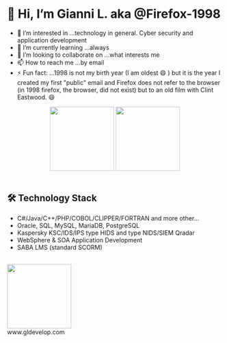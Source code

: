 # 👋 Hi, I’m Gianni L. aka @Firefox-1998
- 👀 I’m interested in ...technology in general. Cyber ​​security and application development
- 🌱 I’m currently learning ...always
- 💞️ I’m looking to collaborate on ...what interests me
- 📫 How to reach me ...by email
- ⚡ Fun fact: ...1998 is not my birth year (I am oldest :smile: ) but it is the year I created my first "public" email and Firefox does not refer to the browser (in 1998 firefox, the browser, did not exist) but to an old film with Clint Eastwood. :smile:

  
<p align='center'>  
   <a href="https://github-readme-stats.vercel.app/api?username=Firefox-1998&show_icons=true&count_private=true">
       <img height=150 src="https://github-readme-stats.vercel.app/api?username=Firefox-1998&show_icons=true&count_private=true"/></a>
   <a href="https://github.com/Firefox-1998/github-readme-stats">
       <img height=150 src="https://github-readme-stats.vercel.app/api/top-langs/?username=Firefox-1998&layout=compact"/></a>
  <br><br>
</p>


## 🛠 Technology Stack
*   C#/Java/C++/PHP/COBOL/CLIPPER/FORTRAN and more other...
*   Oracle, SQL, MySQL, MariaDB, PostgreSQL
*   Kaspersky KSC/IDS/IPS type HIDS and type NIDS/SIEM Qradar
*   WebSphere & SOA Application Development
*   SABA LMS (standard SCORM)


<p align='left'>
  <br>
   <a href="https://www.gldevelop.com">
       <img height=150 src="https://github.com/user-attachments/assets/a8a58c30-50ad-4c14-94fc-f823231908de"/></a>
  <br>
  www.gldevelop.com
</p>


<!---
Firefox-1998/Firefox-1998 is a ✨ special ✨ repository because its `README.md` (this file) appears on your GitHub profile.
You can click the Preview link to take a look at your changes.
--->

